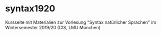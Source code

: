 # syntax1920
Kursseite mit Materialien zur Vorlesung "Syntax natürlicher Sprachen" im Wintersemester 2019/20 (CIS, LMU München)
